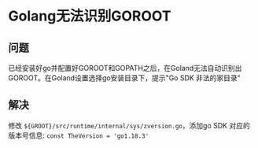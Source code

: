 # Golang无法识别GOROOT


## 问题
已经安装好go并配置好GOROOT和GOPATH之后，在Goland无法自动识别出GOROOT。在Goland设置选择go安装目录下，提示"Go SDK 非法的家目录"

## 解决
修改 `${GROOT}/src/runtime/internal/sys/zversion.go`，添加go SDK 对应的版本号信息: `const TheVersion = 'go1.18.3'` 



